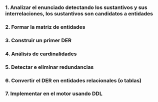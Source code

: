 ### 1. Analizar el enunciado detectando los sustantivos y sus interrelaciones, los sustantivos son candidatos a entidades
### 2. Formar la matriz de entidades
### 3. Construir un primer DER
### 4. Análisis de cardinalidades
### 5. Detectar e eliminar redundancias
### 6. Convertir el DER en entidades relacionales (o tablas)
### 7. Implementar en el motor usando DDL
